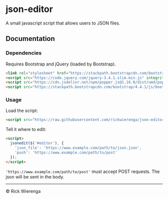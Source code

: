 # json-editor

A small javascript script that allows users to JSON files.


## Documentation
### Dependencies
Requires Bootstrap and jQuery (loaded by Bootstrap).

```html
<link rel="stylesheet" href="https://stackpath.bootstrapcdn.com/bootstrap/4.4.1/css/bootstrap.min.css" integrity="sha384-Vkoo8x4CGsO3+Hhxv8T/Q5PaXtkKtu6ug5TOeNV6gBiFeWPGFN9MuhOf23Q9Ifjh" crossorigin="anonymous">
<script src="https://code.jquery.com/jquery-3.4.1.slim.min.js" integrity="sha384-J6qa4849blE2+poT4WnyKhv5vZF5SrPo0iEjwBvKU7imGFAV0wwj1yYfoRSJoZ+n" crossorigin="anonymous"></script>
<script src="https://cdn.jsdelivr.net/npm/popper.js@1.16.0/dist/umd/popper.min.js" integrity="sha384-Q6E9RHvbIyZFJoft+2mJbHaEWldlvI9IOYy5n3zV9zzTtmI3UksdQRVvoxMfooAo" crossorigin="anonymous"></script>
<script src="https://stackpath.bootstrapcdn.com/bootstrap/4.4.1/js/bootstrap.min.js" integrity="sha384-wfSDF2E50Y2D1uUdj0O3uMBJnjuUD4Ih7YwaYd1iqfktj0Uod8GCExl3Og8ifwB6" crossorigin="anonymous"></script>
```

### Usage
Load the script:
```html
<script src="https://raw.githubusercontent.com/rickwierenga/json-editor/master/jsoneditor.js"></script>
```

Tell it where to edit:
```html
<script>
  jsonedit($('#editor'), {
    'json_file': 'https://www.example.com/path/to/json.json',
    'push': 'https://www.example.com/path/to/post'
  });
</script>
```

`'https://www.example.com/path/to/post'` must accept POST requests. The json will be sent in the body.

---
&copy; Rick Wierenga
